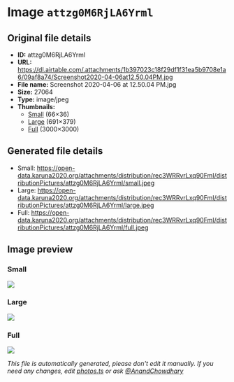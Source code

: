 # Image `attzg0M6RjLA6Yrml`

## Original file details

- **ID:** attzg0M6RjLA6Yrml
- **URL:** https://dl.airtable.com/.attachments/1b397023c18f29df1f31ea5b9708e1a6/09af8a74/Screenshot2020-04-06at12.50.04PM.jpg
- **File name:** Screenshot 2020-04-06 at 12.50.04 PM.jpg
- **Size:** 27064
- **Type:** image/jpeg
- **Thumbnails:**
  - [Small](https://dl.airtable.com/.attachmentThumbnails/fe995e8caeed9ede30a3d36277e4ba91/e3b45d9f) (66×36)
  - [Large](https://dl.airtable.com/.attachmentThumbnails/57fc790fea3af15109c5badf779b211f/c4199a8f) (691×379)
  - [Full](https://dl.airtable.com/.attachmentThumbnails/301c8e9fb334f8a003aa43abbf87f68d/579d042c) (3000×3000)

## Generated file details

- Small: https://open-data.karuna2020.org/attachments/distribution/rec3WRRvrLxq90FmI/distributionPictures/attzg0M6RjLA6Yrml/small.jpeg
- Large: https://open-data.karuna2020.org/attachments/distribution/rec3WRRvrLxq90FmI/distributionPictures/attzg0M6RjLA6Yrml/large.jpeg
- Full: https://open-data.karuna2020.org/attachments/distribution/rec3WRRvrLxq90FmI/distributionPictures/attzg0M6RjLA6Yrml/full.jpeg

## Image preview

### Small

![](https://open-data.karuna2020.org/attachments/distribution/rec3WRRvrLxq90FmI/distributionPictures/attzg0M6RjLA6Yrml/small.jpeg)

### Large

![](https://open-data.karuna2020.org/attachments/distribution/rec3WRRvrLxq90FmI/distributionPictures/attzg0M6RjLA6Yrml/large.jpeg)

### Full

![](https://open-data.karuna2020.org/attachments/distribution/rec3WRRvrLxq90FmI/distributionPictures/attzg0M6RjLA6Yrml/full.jpeg)

_This file is automatically generated, please don't edit it manually. If you need any changes, edit [photos.ts](/photos.ts) or ask [@AnandChowdhary](https://github.com/AnandChowdhary)_
